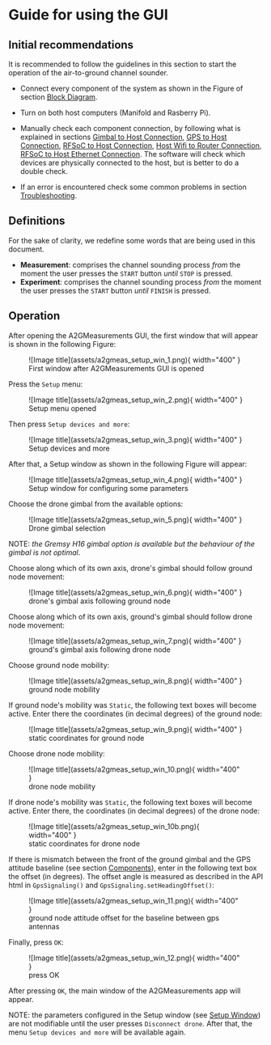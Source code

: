 # Guide for using the GUI

## Initial recommendations
It is recommended to follow the guidelines in this section to start the operation of the air-to-ground channel sounder.

* Connect every component of the system as shown in the Figure of section [Block Diagram](MeasurementSystem.md#block-diagram).

* Turn on both host computers (Manifold and Rasberry Pi).
* Manually check each component connection, by following what is explained in sections [Gimbal to Host Connection](MeasurementSystem.md#gimbalrs2-to-host-connection), [GPS to Host Connection](MeasurementSystem.md#gps-to-host-connection), [RFSoC to Host Connection](MeasurementSystem.md#rfsoc-to-host-connection), [Host Wifi to Router Connection](MeasurementSystem.md#host-wifi-to-router-connection), [RFSoC to Host Ethernet Connection](MeasurementSystem.md#ethernet-rfsoc-to-host-connection). The software will check which devices are physically connected to the host, but is better to do a double check.
* If an error is encountered check some common problems in section [Troubleshooting](Troubleshooting.md).

## Definitions

For the sake of clarity, we redefine some words that are being used in this document.

* **Measurement**: comprises the channel sounding process *from* the moment the user presses the ``START`` button *until* ``STOP`` is pressed.
* **Experiment**: comprises the channel sounding process *from* the moment the user presses the ``START`` button *until*  ``FINISH`` is pressed. 

## Operation

After opening the A2GMeasurements GUI, the first window that will appear is shown in the following Figure:

<figure markdown="span">
  ![Image title](assets/a2gmeas_setup_win_1.png){ width="400" }
  <figcaption>First window after A2GMeasurements GUI is opened</figcaption>
</figure>

Press the ``Setup`` menu:

<figure markdown="span">
  ![Image title](assets/a2gmeas_setup_win_2.png){ width="400" }
  <figcaption>Setup menu opened</figcaption>
</figure>

Then press ``Setup devices and more``:

<figure markdown="span">
  ![Image title](assets/a2gmeas_setup_win_3.png){ width="400" }
  <figcaption>Setup devices and more</figcaption>
</figure>

After that, a Setup window as shown in the following Figure  will appear:

<figure markdown="span">
  ![Image title](assets/a2gmeas_setup_win_4.png){ width="400" }
  <figcaption>Setup window for configuring some parameters</figcaption>
</figure>

Choose the drone gimbal from the available options:

<figure markdown="span">
  ![Image title](assets/a2gmeas_setup_win_5.png){ width="400" }
  <figcaption>Drone gimbal selection</figcaption>
</figure>

NOTE: *the Gremsy H16 gimbal option is available but the behaviour of the gimbal is not optimal*.

Choose along which of its own axis, drone's gimbal should follow ground node movement:

<figure markdown="span">
  ![Image title](assets/a2gmeas_setup_win_6.png){ width="400" }
  <figcaption>drone's gimbal axis following ground node</figcaption>
</figure>

Choose along which of its own axis, ground's gimbal should follow drone node movement:

<figure markdown="span">
  ![Image title](assets/a2gmeas_setup_win_7.png){ width="400" }
  <figcaption>ground's gimbal axis following drone node</figcaption>
</figure>

Choose ground node mobility:

<figure markdown="span">
  ![Image title](assets/a2gmeas_setup_win_8.png){ width="400" }
  <figcaption>ground node mobility</figcaption>
</figure>

If ground node's mobility was ``Static``, the following text boxes will become active. Enter there the coordinates (in decimal degrees) of the ground node:

<figure markdown="span">
  ![Image title](assets/a2gmeas_setup_win_9.png){ width="400" }
  <figcaption>static coordinates for ground node</figcaption>
</figure>

Choose drone node mobility:

<figure markdown="span">
  ![Image title](assets/a2gmeas_setup_win_10.png){ width="400" }
  <figcaption>drone node mobility</figcaption>
</figure>

If drone node's mobility was ``Static``, the following text boxes will become active. Enter there, the coordinates (in decimal degrees) of the drone node:

<figure markdown="span">
  ![Image title](assets/a2gmeas_setup_win_10b.png){ width="400" }
  <figcaption>static coordinates for drone node</figcaption>
</figure>

If there is mismatch between the front of the ground gimbal and the GPS attitude baseline (see section [Components](MeasurementSystem.md#components)), enter in the following text box the offset (in degrees). The offset angle is measured as described in the API html in ``GpsSignaling()`` and ``GpsSignaling.setHeadingOffset()``:

<figure markdown="span">
  ![Image title](assets/a2gmeas_setup_win_11.png){ width="400" }
  <figcaption>ground node attitude offset for the baseline between gps antennas</figcaption>
</figure>

Finally, press ``OK``:

<figure markdown="span">
  ![Image title](assets/a2gmeas_setup_win_12.png){ width="400" }
  <figcaption>press OK</figcaption>
</figure>

After pressing ``OK``, the main window of the A2GMeasurements app will appear.

NOTE: the parameters configured in the Setup window (see [Setup Window](assets/a2gmeas_setup_win_4.png)) are not modifiable until the user presses ``Disconnect drone``. After that, the menu ``Setup devices and more`` will be available again.